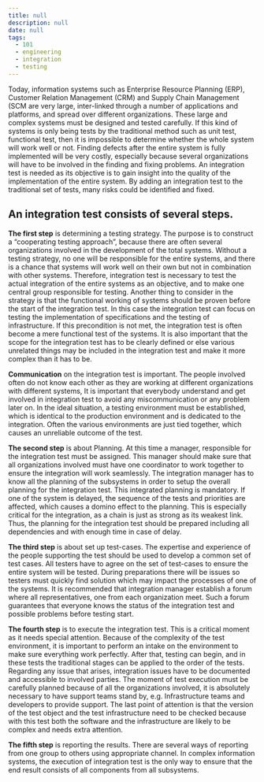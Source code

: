 ```yaml
---
title: null
description: null
date: null
tags:
  - 101
  - engineering
  - integration
  - testing
---
```


Today, information systems such as Enterprise Resource Planning (ERP), Customer Relation Management (CRM) and Supply Chain Management (SCM are very large, inter-linked through a number of applications and platforms, and spread over different organizations. These large and complex systems must be designed and tested carefully. If this kind of systems is only being tests by the traditional method such as unit test, functional test, then it is impossible to determine whether the whole system will work well or not. Finding defects after the entire system is fully implemented will be very costly, especially because several organizations will have to be involved in the finding and fixing problems. An integration test is needed as its objective is to gain insight into the quality of the implementation of the entire system. By adding an integration test to the traditional set of tests, many risks could be identified and fixed.

## An integration test consists of several steps.

**The first step** is determining a testing strategy. The purpose is to construct a “cooperating testing approach”, because there are often several organizations involved in the development of the total systems. Without a testing strategy, no one will be responsible for the entire systems, and there is a chance that systems will work well on their own but not in combination with other systems. Therefore, integration test is necessary to test the actual integration of the entire systems as an objective, and to make one central group responsible for testing. Another thing to consider in the strategy is that the functional working of systems should be proven before the start of the integration test. In this case the integration test can focus on testing the implementation of specifications and the testing of infrastructure. If this precondition is not met, the integration test is often become a mere functional test of the systems. It is also important that the scope for the integration test has to be clearly defined or else various unrelated things may be included in the integration test and make it more complex than it has to be.

**Communication** on the integration test is important. The people involved often do not know each other as they are working at different organizations with different systems, It is important that everybody understand and get involved in integration test to avoid any miscommunication or any problem later on. In the ideal situation, a testing environment must be established, which is identical to the production environment and is dedicated to the integration. Often the various environments are just tied together, which causes an unreliable outcome of the test.

**The second step** is about Planning. At this time a manager, responsible for the integration test must be assigned. This manager should make sure that all organizations involved must have one coordinator to work together to ensure the integration will work seamlessly. The integration manager has to know all the planning of the subsystems in order to setup the overall planning for the integration test. This integrated planning is mandatory. If one of the system is delayed, the sequence of the tests and priorities are affected, which causes a domino effect to the planning. This is especially critical for the integration, as a chain is just as strong as its weakest link. Thus, the planning for the integration test should be prepared including all dependencies and with enough time in case of delay.

**The third step** is about set up test-cases. The expertise and experience of the people supporting the test should be used to develop a common set of test cases. All testers have to agree on the set of test-cases to ensure the entire system will be tested. During preparations there will be issues so testers must quickly find solution which may impact the processes of one of the systems. It is recommended that integration manager establish a forum where all representatives, one from each organization meet. Such a forum guarantees that everyone knows the status of the integration test and possible problems before testing start.

**The fourth step** is to execute the integration test. This is a critical moment as it needs special attention. Because of the complexity of the test environment, it is important to perform an intake on the environment to make sure everything work perfectly. After that, testing can begin, and in these tests the traditional stages can be applied to the order of the tests. Regarding any issue that arises, integration issues have to be documented and accessible to involved parties. The moment of test execution must be carefully planned because of all the organizations involved, it is absolutely necessary to have support teams stand by, e.g. Infrastructure teams and developers to provide support. The last point of attention is that the version of the test object and the test infrastructure need to be checked because with this test both the software and the infrastructure are likely to be complex and needs extra attention.

**The fifth step** is reporting the results. There are several ways of reporting from one group to others using appropriate channel. In complex information systems, the execution of integration test is the only way to ensure that the end result consists of all components from all subsystems.
